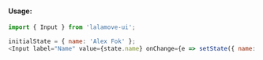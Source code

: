 #### Usage:

```js static
import { Input } from 'lalamove-ui';
```

```js
initialState = { name: 'Alex Fok' };
<Input label="Name" value={state.name} onChange={e => setState({ name: e.target.value })}/>
```
